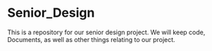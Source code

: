 # Senior_Design
This is a repository for our senior design project. We will keep code, Documents, as well as other things relating to our project.
